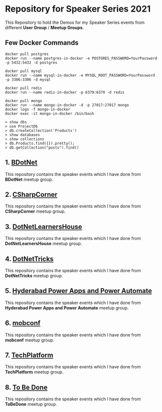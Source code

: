 # Repository for Speaker Series 2021
This Repository to hold the Demos for my Speaker Series events from different **User Group** / **Meetup Groups**.

## Few Docker Commands
```
docker pull postgres
docker run --name postgres-in-docker -e POSTGRES_PASSWORD=YourPassword -p 5432:5432 -d postgres

docker pull mysql
docker run --name mysql-in-docker -e MYSQL_ROOT_PASSWORD=YourPassword -p 3306:3306 -d mysql

docker pull redis
docker run --name redis-in-docker -p 6379:6379 -d redis

docker pull mongo
docker run --name mongo-in-docker -d -p 27017:27017 mongo
docker logs -f mongo-in-docker
docker exec -it mongo-in-docker /bin/bash

> show dbs
> use ProjectDb
> db.createCollection('Products')
> show databases
> show collections
> db.Products.find({}).pretty();
> db.getCollection("posts").find()
```

## 1. [BDotNet](https://github.com/vishipayyallore/speaker_series_2021/tree/master/BDotNet)
This repository contains the speaker events which I have done from **BDotNet** meetup group.

## 2. [CSharpCorner](https://github.com/vishipayyallore/speaker_series_2021/tree/master/CSharpCorner)
This repository contains the speaker events which I have done from **CSharpCorner** meetup group.

## 3. [DotNetLearnersHouse](https://github.com/vishipayyallore/speaker_series_2021/tree/master/DotNetLearnersHouse)
This repository contains the speaker events which I have done from **DotNetLearnersHouse** meetup group.

## 4. [DotNetTricks](https://github.com/vishipayyallore/speaker_series_2021/tree/master/DotNetTricks)
This repository contains the speaker events which I have done from **DotNetTricks** meetup group.

## 5. [Hyderabad Power Apps and Power Automate](https://github.com/vishipayyallore/speaker_series_2021/tree/master/HPA-PA)
This repository contains the speaker events which I have done from **Hyderabad Power Apps and Power Automate** meetup group.

## 6. [mobconf](https://github.com/vishipayyallore/speaker_series_2021/tree/master/mobconf)
This repository contains the speaker events which I have done from **mobconf** meetup group.

## 7. [TechPlatform](https://github.com/vishipayyallore/speaker_series_2021/tree/master/TechPlatform)
This repository contains the speaker events which I have done from **TechPlatform** meetup group.

## 8. [To Be Done](http://tobe.done)
This repository contains the speaker events which I have done from **ToBeDone** meetup group.

